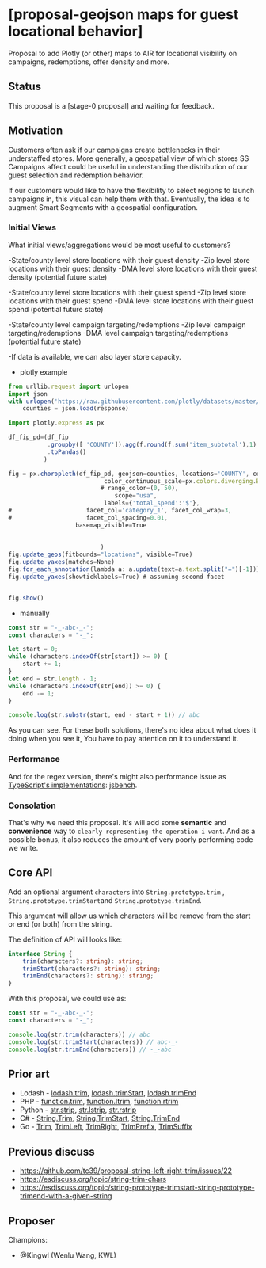 # [proposal-geojson maps for guest locational behavior]

Proposal to add Plotly (or other) maps to AIR for locational visibility on campaigns, redemptions, offer density and more.

## Status

This proposal is a [stage-0 proposal] and waiting for feedback.

## Motivation

Customers often ask if our campaigns create bottlenecks in their understaffed stores. More generally, a geospatial view of which stores SS Campaigns affect could be useful in understanding the distribution of our guest selection and redemption behavior.

If our customers would like to have the flexibility to select regions to launch campaigns in, this visual can help them with that. Eventually, the idea is to augment Smart Segments with a geospatial configuration. 

### Initial Views
What initial views/aggregations would be most useful to customers?

-State/county level store locations with their guest density
-Zip level store locations with their guest density
-DMA level store locations with their guest density (potential future state)

-State/county level store locations with their guest spend
-Zip level store locations with their guest spend
-DMA level store locations with their guest spend (potential future state)

-State/county level campaign targeting/redemptions
-Zip level campaign targeting/redemptions
-DMA level campaign targeting/redemptions (potential future state)

-If data is available, we can also layer store capacity.

- plotly example

```ts
from urllib.request import urlopen
import json
with urlopen('https://raw.githubusercontent.com/plotly/datasets/master/geojson-counties-fips.json') as response:
    counties = json.load(response)

import plotly.express as px

df_fip_pd=(df_fip
           .groupby([ 'COUNTY']).agg(f.round(f.sum('item_subtotal'),1).alias('total_spend'))
           .toPandas()
          )

fig = px.choropleth(df_fip_pd, geojson=counties, locations='COUNTY', color='total_spend',
                           color_continuous_scale=px.colors.diverging.BrBG,
                          # range_color=(0, 50),
                              scope="usa",
                           labels={'total_spend':'$'},
#                     facet_col='category_1', facet_col_wrap=3,
#                     facet_col_spacing=0.01,
                   basemap_visible=True
                    
                    
                          )
fig.update_geos(fitbounds="locations", visible=True)
fig.update_yaxes(matches=None)
fig.for_each_annotation(lambda a: a.update(text=a.text.split("=")[-1]))
fig.update_yaxes(showticklabels=True) # assuming second facet


fig.show()
```

- manually

```ts
const str = "-_-abc-_-";
const characters = "-_";

let start = 0;
while (characters.indexOf(str[start]) >= 0) {
    start += 1;
}
let end = str.length - 1;
while (characters.indexOf(str[end]) >= 0) {
    end -= 1;
}

console.log(str.substr(start, end - start + 1)) // abc
```

As you can see. For these both solutions, there's no idea about what does it doing when you see it, You have to pay attention on it to understand it. 

### Performance

And for the regex version, there's might also performance issue as [TypeScript's implementations](https://github.com/microsoft/TypeScript/blob/main/src/compiler/core.ts#L2330-L2344): [jsbench](https://jsbench.me/gjkoxld4au/1).

### Consolation

That's why we need this proposal. It's will add some **semantic** and **convenience** way to `clearly representing the operation i want`. And as a possible bonus, it also reduces the amount of very poorly performing code we write.

## Core API

Add an optional argument `characters` into `String.prototype.trim` ,  `String.prototype.trimStart`and   `String.prototype.trimEnd`. 

This argument will allow us which characters will be remove from the start or end (or both) from the string.

The definition of API will looks like:

```ts
interface String {
    trim(characters?: string): string;
    trimStart(characters?: string): string;
    trimEnd(characters?: string): string;
}

```

With this proposal, we could use as:

```typescript
const str = "-_-abc-_-";
const characters = "-_";

console.log(str.trim(characters)) // abc
console.log(str.trimStart(characters)) // abc-_-
console.log(str.trimEnd(characters)) // -_-abc
```

## Prior art

- Lodash - [lodash.trim](https://lodash.com/docs/4.17.15#trim), [lodash.trimStart](https://lodash.com/docs/4.17.15#trimStart), [lodash.trimEnd](https://lodash.com/docs/4.17.15#trimEnd)
- PHP - [function.trim](https://www.php.net/manual/en/function.trim.php), [function.ltrim](https://www.php.net/manual/en/function.ltrim.php), [function.rtrim](https://www.php.net/manual/en/function.rtrim.php)
- Python - [str.strip](https://docs.python.org/3/library/stdtypes.html#str.strip), [str.lstrip](https://docs.python.org/3/library/stdtypes.html#str.lstrip), [str.rstrip](https://docs.python.org/3/library/stdtypes.html#str.rstrip)
- C# - [String.Trim](https://docs.microsoft.com/en-us/dotnet/api/system.string.trim?view=net-5.0), [String.TrimStart](https://docs.microsoft.com/en-us/dotnet/api/system.string.trimstart?view=net-5.0), [String.TrimEnd](https://docs.microsoft.com/en-us/dotnet/api/system.string.trimend?view=net-5.0)
- Go - [Trim](https://golang.org/pkg/strings/#Trim), [TrimLeft](https://golang.org/pkg/strings/#TrimLeft), [TrimRight](https://golang.org/pkg/strings/#TrimRight), [TrimPrefix](https://golang.org/pkg/strings/#TrimPrefix), [TrimSuffix](https://golang.org/pkg/strings/#TrimSuffix)

## Previous discuss
- https://github.com/tc39/proposal-string-left-right-trim/issues/22 
- https://esdiscuss.org/topic/string-trim-chars 
- https://esdiscuss.org/topic/string-prototype-trimstart-string-prototype-trimend-with-a-given-string

## Proposer

Champions:

- @Kingwl (Wenlu Wang, KWL)

